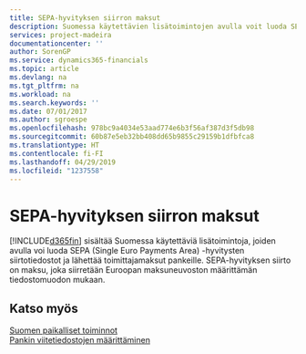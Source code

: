 ```yaml
---
title: SEPA-hyvityksen siirron maksut
description: Suomessa käytettävien lisätoimintojen avulla voit luoda SEPA (Single Euro Payments Area) -hyvitysten siirtotiedostot ja lähettää toimittajamaksut pankeille.
services: project-madeira
documentationcenter: ''
author: SorenGP
ms.service: dynamics365-financials
ms.topic: article
ms.devlang: na
ms.tgt_pltfrm: na
ms.workload: na
ms.search.keywords: ''
ms.date: 07/01/2017
ms.author: sgroespe
ms.openlocfilehash: 978bc9a4034e53aad774e6b3f56af387d3f5db98
ms.sourcegitcommit: 60b87e5eb32bb408dd65b9855c29159b1dfbfca8
ms.translationtype: HT
ms.contentlocale: fi-FI
ms.lasthandoff: 04/29/2019
ms.locfileid: "1237558"
---
```

# <a name="sepa-credit-transfer-payments"></a>SEPA-hyvityksen siirron maksut
[!INCLUDE[d365fin](../../includes/d365fin_md.md)] sisältää Suomessa käytettäviä lisätoimintoja, joiden avulla voi luoda SEPA (Single Euro Payments Area) -hyvitysten siirtotiedostot ja lähettää toimittajamaksut pankeille. SEPA-hyvityksen siirto on maksu, joka siirretään Euroopan maksuneuvoston määrittämän tiedostomuodon mukaan.  

## <a name="see-also"></a>Katso myös  
 [Suomen paikalliset toiminnot](finland-local-functionality.md)   
 [Pankin viitetiedostojen määrittäminen](how-to-set-up-bank-reference-files.md)
